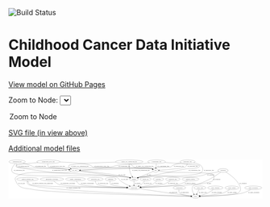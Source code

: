 <link rel='stylesheet' href="assets/style.css">
<link rel='stylesheet' href="https://unpkg.com/leaflet@1.5.1/dist/leaflet.css" integrity="sha512-xwE/Az9zrjBIphAcBb3F6JVqxf46+CDLwfLMHloNu6KEQCAWi6HcDUbeOfBIptF7tcCzusKFjFw2yuvEpDL9wQ==" crossorigin="">
<script type="text/javascript" src="https://code.jquery.com/jquery-3.2.1.min.js"></script>
<script type="text/javascript"  src="https://unpkg.com/leaflet@1.5.1/dist/leaflet.js"></script>
<script type="text/javascript" src="assets/actions.js"></script>

![Build Status](https://github.com/CBIIT/ccdi-model/actions/workflows/model-test-and-deploy.yml/badge.svg)

# Childhood Cancer Data Initiative Model

[View model on GitHub Pages](https://cbiit.github.io/ccdi-model/)



Zoom to Node: <select id="node_select">
  <option value="">Zoom to Node</option>
</select>
<div id="model"></div>

<p>
<a href="./model-desc/ccdi-model.svg">SVG file (in view above)</a>
<p>
<a href="./model-desc">Additional model files</a>
<div id='graph' style='display:off;'>
<svg width="2541pt" height="392pt"
 viewBox="0.00 0.00 2541.28 392.00" xmlns="http://www.w3.org/2000/svg" xmlns:xlink="http://www.w3.org/1999/xlink">
<g id="graph0" class="graph" transform="scale(1 1) rotate(0) translate(4 388)">
<title>Perl</title>
<polygon fill="#ffffff" stroke="transparent" points="-4,4 -4,-388 2537.2849,-388 2537.2849,4 -4,4"/>
<!-- pathology_file -->
<g id="node1" class="node">
<title>pathology_file</title>
<ellipse fill="none" stroke="#000000" cx="1789.1926" cy="-366" rx="76.0865" ry="18"/>
<text text-anchor="middle" x="1789.1926" y="-362.3" font-family="Times,serif" font-size="14.00" fill="#000000">pathology_file</text>
</g>
<!-- cell_line -->
<g id="node10" class="node">
<title>cell_line</title>
<ellipse fill="none" stroke="#000000" cx="657.1926" cy="-279" rx="49.2915" ry="18"/>
<text text-anchor="middle" x="657.1926" y="-275.3" font-family="Times,serif" font-size="14.00" fill="#000000">cell_line</text>
</g>
<!-- pathology_file&#45;&gt;cell_line -->
<g id="edge39" class="edge">
<title>pathology_file&#45;&gt;cell_line</title>
<path fill="none" stroke="#000000" d="M1725.4922,-356.0456C1698.6841,-350.4607 1667.6395,-342.1109 1641.1926,-330 1630.7643,-325.2245 1631.0479,-318.7038 1620.1926,-315 1609.457,-311.3371 925.2231,-288.0251 716.7936,-281.0005"/>
<polygon fill="#000000" stroke="#000000" points="716.7621,-277.4976 706.65,-280.6589 716.5264,-284.4936 716.7621,-277.4976"/>
<text text-anchor="middle" x="1702.1926" y="-318.8" font-family="Times,serif" font-size="14.00" fill="#000000">of_pathology_file</text>
</g>
<!-- sample -->
<g id="node15" class="node">
<title>sample</title>
<ellipse fill="none" stroke="#000000" cx="1252.1926" cy="-192" rx="44.393" ry="18"/>
<text text-anchor="middle" x="1252.1926" y="-188.3" font-family="Times,serif" font-size="14.00" fill="#000000">sample</text>
</g>
<!-- pathology_file&#45;&gt;sample -->
<g id="edge37" class="edge">
<title>pathology_file&#45;&gt;sample</title>
<path fill="none" stroke="#000000" d="M1850.2312,-355.2593C1879.304,-348.9785 1909.9456,-340.2669 1920.1926,-330 1942.0397,-308.1105 1950.1513,-283.7415 1929.1926,-261 1882.0491,-209.8462 1373.308,-224.1253 1305.1926,-210 1301.6036,-209.2557 1297.9217,-208.34 1294.2521,-207.3196"/>
<polygon fill="#000000" stroke="#000000" points="1295.2243,-203.9571 1284.6395,-204.4195 1293.2023,-210.6588 1295.2243,-203.9571"/>
<text text-anchor="middle" x="2002.1926" y="-275.3" font-family="Times,serif" font-size="14.00" fill="#000000">of_pathology_file</text>
</g>
<!-- pdx -->
<g id="node19" class="node">
<title>pdx</title>
<ellipse fill="none" stroke="#000000" cx="1468.1926" cy="-279" rx="27.8951" ry="18"/>
<text text-anchor="middle" x="1468.1926" y="-275.3" font-family="Times,serif" font-size="14.00" fill="#000000">pdx</text>
</g>
<!-- pathology_file&#45;&gt;pdx -->
<g id="edge38" class="edge">
<title>pathology_file&#45;&gt;pdx</title>
<path fill="none" stroke="#000000" d="M1786.0833,-347.8118C1783.1688,-336.5483 1777.6211,-322.7918 1767.1926,-315 1746.666,-299.6633 1582.254,-286.7055 1506.3505,-281.4762"/>
<polygon fill="#000000" stroke="#000000" points="1506.4661,-277.9761 1496.2518,-280.7902 1505.9916,-284.96 1506.4661,-277.9761"/>
<text text-anchor="middle" x="1840.1926" y="-318.8" font-family="Times,serif" font-size="14.00" fill="#000000">of_pathology_file</text>
</g>
<!-- publication -->
<g id="node2" class="node">
<title>publication</title>
<ellipse fill="none" stroke="#000000" cx="1707.1926" cy="-105" rx="63.0888" ry="18"/>
<text text-anchor="middle" x="1707.1926" y="-101.3" font-family="Times,serif" font-size="14.00" fill="#000000">publication</text>
</g>
<!-- study -->
<g id="node24" class="node">
<title>study</title>
<ellipse fill="none" stroke="#000000" cx="1868.1926" cy="-18" rx="36.2938" ry="18"/>
<text text-anchor="middle" x="1868.1926" y="-14.3" font-family="Times,serif" font-size="14.00" fill="#000000">study</text>
</g>
<!-- publication&#45;&gt;study -->
<g id="edge35" class="edge">
<title>publication&#45;&gt;study</title>
<path fill="none" stroke="#000000" d="M1702.3904,-86.5794C1700.7688,-75.9311 1700.913,-62.9189 1708.1926,-54 1722.4131,-36.5773 1780.0107,-26.9485 1822.0352,-22.1292"/>
<polygon fill="#000000" stroke="#000000" points="1822.5182,-25.5973 1832.0796,-21.0335 1821.759,-18.6386 1822.5182,-25.5973"/>
<text text-anchor="middle" x="1759.1926" y="-57.8" font-family="Times,serif" font-size="14.00" fill="#000000">of_publication</text>
</g>
<!-- methylation_array_file -->
<g id="node3" class="node">
<title>methylation_array_file</title>
<ellipse fill="none" stroke="#000000" cx="395.1926" cy="-366" rx="115.8798" ry="18"/>
<text text-anchor="middle" x="395.1926" y="-362.3" font-family="Times,serif" font-size="14.00" fill="#000000">methylation_array_file</text>
</g>
<!-- methylation_array_file&#45;&gt;cell_line -->
<g id="edge14" class="edge">
<title>methylation_array_file&#45;&gt;cell_line</title>
<path fill="none" stroke="#000000" d="M390.2027,-347.8444C388.403,-337.0231 388.4262,-323.7368 396.1926,-315 397.8899,-313.0906 524.431,-296.3006 600.6701,-286.3383"/>
<polygon fill="#000000" stroke="#000000" points="601.1561,-289.8046 610.6189,-285.0397 600.25,-282.8635 601.1561,-289.8046"/>
<text text-anchor="middle" x="487.6926" y="-318.8" font-family="Times,serif" font-size="14.00" fill="#000000">of_methylation_array_file</text>
</g>
<!-- methylation_array_file&#45;&gt;sample -->
<g id="edge15" class="edge">
<title>methylation_array_file&#45;&gt;sample</title>
<path fill="none" stroke="#000000" d="M292.0299,-357.7306C200.9782,-349.9228 81.5398,-338.2173 74.1926,-330 69.749,-325.0302 69.8618,-320.0683 74.1926,-315 80.4406,-307.6881 406.6338,-262.0621 416.1926,-261 503.2845,-251.3231 1117.4604,-228.1279 1203.1926,-210 1205.9773,-209.4112 1208.8162,-208.6959 1211.6542,-207.8941"/>
<polygon fill="#000000" stroke="#000000" points="1212.7257,-211.2262 1221.2189,-204.8925 1210.6297,-204.5474 1212.7257,-211.2262"/>
<text text-anchor="middle" x="507.6926" y="-275.3" font-family="Times,serif" font-size="14.00" fill="#000000">of_methylation_array_file</text>
</g>
<!-- methylation_array_file&#45;&gt;pdx -->
<g id="edge13" class="edge">
<title>methylation_array_file&#45;&gt;pdx</title>
<path fill="none" stroke="#000000" d="M509.9137,-363.6541C615.8931,-360.1554 764.8754,-351.4746 819.1926,-330 829.1979,-326.0444 828.084,-318.6836 838.1926,-315 899.6061,-292.6209 1362.3721,-311.1206 1426.1926,-297 1429.6274,-296.24 1433.1324,-295.2033 1436.5803,-294.0084"/>
<polygon fill="#000000" stroke="#000000" points="1437.9942,-297.2138 1446.0402,-290.3209 1435.4518,-290.6918 1437.9942,-297.2138"/>
<text text-anchor="middle" x="929.6926" y="-318.8" font-family="Times,serif" font-size="14.00" fill="#000000">of_methylation_array_file</text>
</g>
<!-- clinical_measure_file -->
<g id="node4" class="node">
<title>clinical_measure_file</title>
<ellipse fill="none" stroke="#000000" cx="187.1926" cy="-192" rx="108.5808" ry="18"/>
<text text-anchor="middle" x="187.1926" y="-188.3" font-family="Times,serif" font-size="14.00" fill="#000000">clinical_measure_file</text>
</g>
<!-- participant -->
<g id="node11" class="node">
<title>participant</title>
<ellipse fill="none" stroke="#000000" cx="1252.1926" cy="-105" rx="62.2891" ry="18"/>
<text text-anchor="middle" x="1252.1926" y="-101.3" font-family="Times,serif" font-size="14.00" fill="#000000">participant</text>
</g>
<!-- clinical_measure_file&#45;&gt;participant -->
<g id="edge9" class="edge">
<title>clinical_measure_file&#45;&gt;participant</title>
<path fill="none" stroke="#000000" d="M189.6604,-173.7863C192.2404,-162.3607 197.4988,-148.4317 208.1926,-141 247.9775,-113.3515 948.9342,-106.7767 1179.4091,-105.3591"/>
<polygon fill="#000000" stroke="#000000" points="1179.7196,-108.8574 1189.6984,-105.2973 1179.6775,-101.8575 1179.7196,-108.8574"/>
<text text-anchor="middle" x="337.6926" y="-144.8" font-family="Times,serif" font-size="14.00" fill="#000000">of_clinical_measure_file_participant</text>
</g>
<!-- clinical_measure_file&#45;&gt;study -->
<g id="edge28" class="edge">
<title>clinical_measure_file&#45;&gt;study</title>
<path fill="none" stroke="#000000" d="M183.7036,-173.9644C182.6904,-162.909 183.6604,-149.326 192.1926,-141 252.239,-82.4052 1557.8225,-29.7926 1821.8761,-19.7289"/>
<polygon fill="#000000" stroke="#000000" points="1822.0361,-23.2255 1831.8961,-19.3485 1821.7704,-16.2305 1822.0361,-23.2255"/>
<text text-anchor="middle" x="646.1926" y="-101.3" font-family="Times,serif" font-size="14.00" fill="#000000">of_clinical_measure_file</text>
</g>
<!-- follow_up -->
<g id="node5" class="node">
<title>follow_up</title>
<ellipse fill="none" stroke="#000000" cx="1369.1926" cy="-192" rx="55.4913" ry="18"/>
<text text-anchor="middle" x="1369.1926" y="-188.3" font-family="Times,serif" font-size="14.00" fill="#000000">follow_up</text>
</g>
<!-- follow_up&#45;&gt;participant -->
<g id="edge33" class="edge">
<title>follow_up&#45;&gt;participant</title>
<path fill="none" stroke="#000000" d="M1358.3146,-174.1996C1351.0925,-163.512 1340.8211,-150.2414 1329.1926,-141 1320.6128,-134.1814 1310.5308,-128.2893 1300.5403,-123.3599"/>
<polygon fill="#000000" stroke="#000000" points="1301.978,-120.1685 1291.4367,-119.1046 1299.0138,-126.5099 1301.978,-120.1685"/>
<text text-anchor="middle" x="1389.1926" y="-144.8" font-family="Times,serif" font-size="14.00" fill="#000000">of_follow_up</text>
</g>
<!-- sequencing_file -->
<g id="node6" class="node">
<title>sequencing_file</title>
<ellipse fill="none" stroke="#000000" cx="83.1926" cy="-366" rx="83.3857" ry="18"/>
<text text-anchor="middle" x="83.1926" y="-362.3" font-family="Times,serif" font-size="14.00" fill="#000000">sequencing_file</text>
</g>
<!-- sequencing_file&#45;&gt;cell_line -->
<g id="edge23" class="edge">
<title>sequencing_file&#45;&gt;cell_line</title>
<path fill="none" stroke="#000000" d="M77.9156,-347.5767C76.0079,-336.6547 76.0183,-323.3565 84.1926,-315 100.9897,-297.8286 492.2571,-299.0227 516.1926,-297 544.3051,-294.6243 575.4288,-290.7806 601.2675,-287.254"/>
<polygon fill="#000000" stroke="#000000" points="601.8332,-290.7092 611.2585,-285.8705 600.873,-283.7753 601.8332,-290.7092"/>
<text text-anchor="middle" x="150.6926" y="-318.8" font-family="Times,serif" font-size="14.00" fill="#000000">of_sequencing_file</text>
</g>
<!-- sequencing_file&#45;&gt;sample -->
<g id="edge21" class="edge">
<title>sequencing_file&#45;&gt;sample</title>
<path fill="none" stroke="#000000" d="M64.7034,-348.2981C43.1378,-325.5659 13.3008,-286.067 37.1926,-261 89.9184,-205.6808 647.8412,-231.2683 724.1926,-228 830.6147,-223.4446 1098.6878,-230.6193 1203.1926,-210 1205.9851,-209.449 1208.8298,-208.7624 1211.672,-207.9815"/>
<polygon fill="#000000" stroke="#000000" points="1212.7241,-211.3198 1221.2459,-205.0246 1210.6583,-204.6315 1212.7241,-211.3198"/>
<text text-anchor="middle" x="103.6926" y="-275.3" font-family="Times,serif" font-size="14.00" fill="#000000">of_sequencing_file</text>
</g>
<!-- sequencing_file&#45;&gt;pdx -->
<g id="edge22" class="edge">
<title>sequencing_file&#45;&gt;pdx</title>
<path fill="none" stroke="#000000" d="M139.8027,-352.6963C163.8951,-346.5456 192.1564,-338.6785 217.1926,-330 233.1831,-324.4571 235.6409,-318.5298 252.1926,-315 379.7833,-287.7902 1298.602,-324.2098 1426.1926,-297 1429.6331,-296.2663 1433.1418,-295.2467 1436.592,-294.0622"/>
<polygon fill="#000000" stroke="#000000" points="1437.9996,-297.2704 1446.0548,-290.3882 1435.466,-290.7449 1437.9996,-297.2704"/>
<text text-anchor="middle" x="318.6926" y="-318.8" font-family="Times,serif" font-size="14.00" fill="#000000">of_sequencing_file</text>
</g>
<!-- exposure -->
<g id="node7" class="node">
<title>exposure</title>
<ellipse fill="none" stroke="#000000" cx="1496.1926" cy="-192" rx="53.0913" ry="18"/>
<text text-anchor="middle" x="1496.1926" y="-188.3" font-family="Times,serif" font-size="14.00" fill="#000000">exposure</text>
</g>
<!-- exposure&#45;&gt;participant -->
<g id="edge11" class="edge">
<title>exposure&#45;&gt;participant</title>
<path fill="none" stroke="#000000" d="M1481.172,-174.6783C1470.3603,-163.3352 1454.8039,-149.1521 1438.1926,-141 1417.4673,-130.8289 1363.5402,-120.9873 1319.0574,-114.1724"/>
<polygon fill="#000000" stroke="#000000" points="1319.555,-110.7079 1309.1451,-112.6792 1318.5122,-117.6298 1319.555,-110.7079"/>
<text text-anchor="middle" x="1502.6926" y="-144.8" font-family="Times,serif" font-size="14.00" fill="#000000">of_exposure</text>
</g>
<!-- radiology_file -->
<g id="node8" class="node">
<title>radiology_file</title>
<ellipse fill="none" stroke="#000000" cx="1641.1926" cy="-192" rx="73.387" ry="18"/>
<text text-anchor="middle" x="1641.1926" y="-188.3" font-family="Times,serif" font-size="14.00" fill="#000000">radiology_file</text>
</g>
<!-- radiology_file&#45;&gt;participant -->
<g id="edge27" class="edge">
<title>radiology_file&#45;&gt;participant</title>
<path fill="none" stroke="#000000" d="M1616.919,-174.9218C1599.2517,-163.383 1574.2957,-148.8679 1550.1926,-141 1509.3249,-127.6596 1397.355,-116.5615 1322.9076,-110.3565"/>
<polygon fill="#000000" stroke="#000000" points="1322.9164,-106.8455 1312.6631,-109.5138 1322.3424,-113.822 1322.9164,-106.8455"/>
<text text-anchor="middle" x="1643.1926" y="-144.8" font-family="Times,serif" font-size="14.00" fill="#000000">of_radiology_file</text>
</g>
<!-- cytogenomic_file -->
<g id="node9" class="node">
<title>cytogenomic_file</title>
<ellipse fill="none" stroke="#000000" cx="1478.1926" cy="-366" rx="89.8845" ry="18"/>
<text text-anchor="middle" x="1478.1926" y="-362.3" font-family="Times,serif" font-size="14.00" fill="#000000">cytogenomic_file</text>
</g>
<!-- cytogenomic_file&#45;&gt;cell_line -->
<g id="edge25" class="edge">
<title>cytogenomic_file&#45;&gt;cell_line</title>
<path fill="none" stroke="#000000" d="M1407.3388,-354.9294C1389.3807,-352.3848 1370.1035,-349.8782 1352.1926,-348 1233.4641,-335.5499 1202.0848,-348.7851 1084.1926,-330 1057.4733,-325.7425 1051.844,-319.6638 1025.1926,-315 917.3112,-296.1215 789.7776,-286.4166 716.7011,-282.0428"/>
<polygon fill="#000000" stroke="#000000" points="716.5106,-278.5257 706.3233,-281.4357 716.1018,-285.5138 716.5106,-278.5257"/>
<text text-anchor="middle" x="1155.6926" y="-318.8" font-family="Times,serif" font-size="14.00" fill="#000000">of_cytogenomic_file</text>
</g>
<!-- cytogenomic_file&#45;&gt;sample -->
<g id="edge24" class="edge">
<title>cytogenomic_file&#45;&gt;sample</title>
<path fill="none" stroke="#000000" d="M1561.6953,-359.3105C1685.579,-349.3377 1903.751,-331.5682 1905.1926,-330 1909.7043,-325.0919 1909.5399,-320.0543 1905.1926,-315 1887.7523,-294.7233 1812.5488,-301.5455 1786.1926,-297 1627.3706,-269.6088 1589.111,-254.8267 1430.1926,-228 1374.847,-218.6572 1359.7758,-223.0805 1305.1926,-210 1301.7818,-209.1826 1298.2791,-208.2379 1294.7784,-207.218"/>
<polygon fill="#000000" stroke="#000000" points="1295.5834,-203.8033 1284.9956,-204.188 1293.5123,-210.49 1295.5834,-203.8033"/>
<text text-anchor="middle" x="1857.6926" y="-275.3" font-family="Times,serif" font-size="14.00" fill="#000000">of_cytogenomic_file</text>
</g>
<!-- cytogenomic_file&#45;&gt;pdx -->
<g id="edge26" class="edge">
<title>cytogenomic_file&#45;&gt;pdx</title>
<path fill="none" stroke="#000000" d="M1476.1206,-347.9735C1474.7664,-336.1918 1472.9697,-320.5607 1471.4292,-307.1581"/>
<polygon fill="#000000" stroke="#000000" points="1474.8811,-306.5383 1470.262,-297.0034 1467.9269,-307.3376 1474.8811,-306.5383"/>
<text text-anchor="middle" x="1544.6926" y="-318.8" font-family="Times,serif" font-size="14.00" fill="#000000">of_cytogenomic_file</text>
</g>
<!-- cell_line&#45;&gt;participant -->
<g id="edge6" class="edge">
<title>cell_line&#45;&gt;participant</title>
<path fill="none" stroke="#000000" d="M704.1418,-273.0346C807.636,-259.6473 1048.8822,-227.0538 1082.1926,-210 1102.3339,-199.6884 1099.9151,-187.3392 1118.1926,-174 1145.7973,-153.8537 1180.1118,-136.3048 1207.1054,-123.9466"/>
<polygon fill="#000000" stroke="#000000" points="1208.6433,-127.0926 1216.3251,-119.796 1205.7697,-120.7096 1208.6433,-127.0926"/>
<text text-anchor="middle" x="1158.6926" y="-188.3" font-family="Times,serif" font-size="14.00" fill="#000000">of_cell_line</text>
</g>
<!-- cell_line&#45;&gt;sample -->
<g id="edge8" class="edge">
<title>cell_line&#45;&gt;sample</title>
<path fill="none" stroke="#000000" d="M705.8083,-275.5882C800.6151,-268.3127 1016.4737,-248.6895 1194.1926,-210 1198.8414,-208.988 1203.6534,-207.7734 1208.4266,-206.4592"/>
<polygon fill="#000000" stroke="#000000" points="1209.4745,-209.7997 1218.1052,-203.6547 1207.5262,-203.0762 1209.4745,-209.7997"/>
<text text-anchor="middle" x="1132.6926" y="-231.8" font-family="Times,serif" font-size="14.00" fill="#000000">of_cell_line</text>
</g>
<!-- cell_line&#45;&gt;study -->
<g id="edge7" class="edge">
<title>cell_line&#45;&gt;study</title>
<path fill="none" stroke="#000000" d="M622.3632,-266.1122C616.0512,-264.1443 609.4769,-262.3295 603.1926,-261 486.5673,-236.327 149.3774,-298.2078 69.1926,-210 58.4302,-198.1607 63.3013,-188.8759 69.1926,-174 102.3521,-90.2703 163.914,-104.8074 252.1926,-87 409.417,-55.285 1573.1141,-25.2216 1821.5962,-19.1221"/>
<polygon fill="#000000" stroke="#000000" points="1821.8199,-22.6177 1831.7313,-18.8741 1821.6486,-15.6198 1821.8199,-22.6177"/>
<text text-anchor="middle" x="127.6926" y="-144.8" font-family="Times,serif" font-size="14.00" fill="#000000">of_cell_line</text>
</g>
<!-- participant&#45;&gt;study -->
<g id="edge4" class="edge">
<title>participant&#45;&gt;study</title>
<path fill="none" stroke="#000000" d="M1307.5634,-96.5194C1375.5088,-86.1756 1494.2516,-68.3019 1596.1926,-54 1675.7397,-42.8399 1768.512,-30.7618 1822.5699,-23.8175"/>
<polygon fill="#000000" stroke="#000000" points="1823.0521,-27.2844 1832.5255,-22.5405 1822.1614,-20.3413 1823.0521,-27.2844"/>
<text text-anchor="middle" x="1646.6926" y="-57.8" font-family="Times,serif" font-size="14.00" fill="#000000">of_participant</text>
</g>
<!-- medical_history -->
<g id="node12" class="node">
<title>medical_history</title>
<ellipse fill="none" stroke="#000000" cx="1818.1926" cy="-192" rx="85.2851" ry="18"/>
<text text-anchor="middle" x="1818.1926" y="-188.3" font-family="Times,serif" font-size="14.00" fill="#000000">medical_history</text>
</g>
<!-- medical_history&#45;&gt;participant -->
<g id="edge10" class="edge">
<title>medical_history&#45;&gt;participant</title>
<path fill="none" stroke="#000000" d="M1788.3506,-174.9403C1766.3716,-163.2518 1735.3573,-148.5469 1706.1926,-141 1636.1175,-122.8667 1434.0468,-112.2567 1324.6347,-107.6842"/>
<polygon fill="#000000" stroke="#000000" points="1324.4788,-104.1749 1314.3433,-107.2605 1324.1908,-111.169 1324.4788,-104.1749"/>
<text text-anchor="middle" x="1815.1926" y="-144.8" font-family="Times,serif" font-size="14.00" fill="#000000">of_medical_history</text>
</g>
<!-- study_arm -->
<g id="node13" class="node">
<title>study_arm</title>
<ellipse fill="none" stroke="#000000" cx="1912.1926" cy="-105" rx="59.5901" ry="18"/>
<text text-anchor="middle" x="1912.1926" y="-101.3" font-family="Times,serif" font-size="14.00" fill="#000000">study_arm</text>
</g>
<!-- study_arm&#45;&gt;study -->
<g id="edge36" class="edge">
<title>study_arm&#45;&gt;study</title>
<path fill="none" stroke="#000000" d="M1903.0758,-86.9735C1896.8993,-74.7609 1888.631,-58.4123 1881.6946,-44.697"/>
<polygon fill="#000000" stroke="#000000" points="1884.7837,-43.0498 1877.1472,-35.7057 1878.5371,-46.209 1884.7837,-43.0498"/>
<text text-anchor="middle" x="1940.6926" y="-57.8" font-family="Times,serif" font-size="14.00" fill="#000000">of_study_arm</text>
</g>
<!-- study_funding -->
<g id="node14" class="node">
<title>study_funding</title>
<ellipse fill="none" stroke="#000000" cx="2067.1926" cy="-105" rx="77.1866" ry="18"/>
<text text-anchor="middle" x="2067.1926" y="-101.3" font-family="Times,serif" font-size="14.00" fill="#000000">study_funding</text>
</g>
<!-- study_funding&#45;&gt;study -->
<g id="edge29" class="edge">
<title>study_funding&#45;&gt;study</title>
<path fill="none" stroke="#000000" d="M2045.9857,-87.6273C2031.7703,-76.6985 2012.2328,-63.0085 1993.1926,-54 1967.3563,-41.776 1936.5141,-32.8398 1911.9305,-26.9281"/>
<polygon fill="#000000" stroke="#000000" points="1912.6879,-23.511 1902.1552,-24.6562 1911.1032,-30.3292 1912.6879,-23.511"/>
<text text-anchor="middle" x="2080.1926" y="-57.8" font-family="Times,serif" font-size="14.00" fill="#000000">of_study_funding</text>
</g>
<!-- sample&#45;&gt;participant -->
<g id="edge16" class="edge">
<title>sample&#45;&gt;participant</title>
<path fill="none" stroke="#000000" d="M1252.1926,-173.9735C1252.1926,-162.1918 1252.1926,-146.5607 1252.1926,-133.1581"/>
<polygon fill="#000000" stroke="#000000" points="1255.6927,-133.0033 1252.1926,-123.0034 1248.6927,-133.0034 1255.6927,-133.0033"/>
<text text-anchor="middle" x="1288.6926" y="-144.8" font-family="Times,serif" font-size="14.00" fill="#000000">of_sample</text>
</g>
<!-- therapeutic_procedure -->
<g id="node16" class="node">
<title>therapeutic_procedure</title>
<ellipse fill="none" stroke="#000000" cx="431.1926" cy="-192" rx="117.7793" ry="18"/>
<text text-anchor="middle" x="431.1926" y="-188.3" font-family="Times,serif" font-size="14.00" fill="#000000">therapeutic_procedure</text>
</g>
<!-- therapeutic_procedure&#45;&gt;participant -->
<g id="edge5" class="edge">
<title>therapeutic_procedure&#45;&gt;participant</title>
<path fill="none" stroke="#000000" d="M448.4203,-174.1352C460.9874,-162.3898 479.0991,-147.9517 498.1926,-141 561.0145,-118.1274 1002.7639,-108.8449 1179.4312,-106.0198"/>
<polygon fill="#000000" stroke="#000000" points="1179.7248,-109.5157 1189.6684,-105.8586 1179.6145,-102.5166 1179.7248,-109.5157"/>
<text text-anchor="middle" x="591.1926" y="-144.8" font-family="Times,serif" font-size="14.00" fill="#000000">of_therapeutic_procedure</text>
</g>
<!-- family_relationship -->
<g id="node17" class="node">
<title>family_relationship</title>
<ellipse fill="none" stroke="#000000" cx="667.1926" cy="-192" rx="100.1823" ry="18"/>
<text text-anchor="middle" x="667.1926" y="-188.3" font-family="Times,serif" font-size="14.00" fill="#000000">family_relationship</text>
</g>
<!-- family_relationship&#45;&gt;participant -->
<g id="edge12" class="edge">
<title>family_relationship&#45;&gt;participant</title>
<path fill="none" stroke="#000000" d="M675.9141,-173.8602C682.5097,-162.3111 692.7326,-148.2122 706.1926,-141 746.8846,-119.1963 1040.5844,-109.7482 1179.6035,-106.4632"/>
<polygon fill="#000000" stroke="#000000" points="1179.8272,-109.9591 1189.7434,-106.2281 1179.6649,-102.961 1179.8272,-109.9591"/>
<text text-anchor="middle" x="785.6926" y="-144.8" font-family="Times,serif" font-size="14.00" fill="#000000">of_family_relationship</text>
</g>
<!-- study_admin -->
<g id="node18" class="node">
<title>study_admin</title>
<ellipse fill="none" stroke="#000000" cx="2233.1926" cy="-105" rx="70.3881" ry="18"/>
<text text-anchor="middle" x="2233.1926" y="-101.3" font-family="Times,serif" font-size="14.00" fill="#000000">study_admin</text>
</g>
<!-- study_admin&#45;&gt;study -->
<g id="edge34" class="edge">
<title>study_admin&#45;&gt;study</title>
<path fill="none" stroke="#000000" d="M2210.0778,-87.9607C2193.2303,-76.4402 2169.3853,-61.9311 2146.1926,-54 2104.4492,-39.7252 1982.3991,-27.6134 1914.7264,-21.7605"/>
<polygon fill="#000000" stroke="#000000" points="1914.6142,-18.2383 1904.3528,-20.8755 1914.0191,-25.213 1914.6142,-18.2383"/>
<text text-anchor="middle" x="2234.6926" y="-57.8" font-family="Times,serif" font-size="14.00" fill="#000000">of_study_admin</text>
</g>
<!-- pdx&#45;&gt;sample -->
<g id="edge2" class="edge">
<title>pdx&#45;&gt;sample</title>
<path fill="none" stroke="#000000" d="M1444.6941,-268.795C1438.6766,-266.2187 1432.2063,-263.4805 1426.1926,-261 1381.1583,-242.4247 1329.2021,-221.944 1293.8725,-208.1588"/>
<polygon fill="#000000" stroke="#000000" points="1294.9566,-204.825 1284.3682,-204.4554 1292.4151,-211.3473 1294.9566,-204.825"/>
<text text-anchor="middle" x="1402.1926" y="-231.8" font-family="Times,serif" font-size="14.00" fill="#000000">of_pdx</text>
</g>
<!-- pdx&#45;&gt;study -->
<g id="edge3" class="edge">
<title>pdx&#45;&gt;study</title>
<path fill="none" stroke="#000000" d="M1495.4111,-274.5229C1522.0416,-270.3239 1563.7916,-264.2226 1600.1926,-261 1624.4516,-258.8523 2021.3291,-260.5708 2038.1926,-243 2059.4274,-220.8747 2056.9341,-198.2735 2038.1926,-174 2024.506,-156.2734 1856.8793,-140.7266 1843.1926,-123 1825.5786,-100.1868 1838.1546,-66.8839 1851.0016,-43.9311"/>
<polygon fill="#000000" stroke="#000000" points="1854.1559,-45.4739 1856.2489,-35.0878 1848.1359,-41.9018 1854.1559,-45.4739"/>
<text text-anchor="middle" x="2003.1926" y="-144.8" font-family="Times,serif" font-size="14.00" fill="#000000">of_pdx</text>
</g>
<!-- study_personnel -->
<g id="node20" class="node">
<title>study_personnel</title>
<ellipse fill="none" stroke="#000000" cx="2446.1926" cy="-105" rx="87.1846" ry="18"/>
<text text-anchor="middle" x="2446.1926" y="-101.3" font-family="Times,serif" font-size="14.00" fill="#000000">study_personnel</text>
</g>
<!-- study_personnel&#45;&gt;study -->
<g id="edge1" class="edge">
<title>study_personnel&#45;&gt;study</title>
<path fill="none" stroke="#000000" d="M2419.0926,-87.6176C2399.4088,-75.9355 2371.6863,-61.3741 2345.1926,-54 2265.1351,-31.7172 2018.7394,-22.2728 1914.9992,-19.2117"/>
<polygon fill="#000000" stroke="#000000" points="1914.9248,-15.7082 1904.8281,-18.9186 1914.7232,-22.7053 1914.9248,-15.7082"/>
<text text-anchor="middle" x="2451.6926" y="-57.8" font-family="Times,serif" font-size="14.00" fill="#000000">of_study_personnel</text>
</g>
<!-- single_cell_sequencing_file -->
<g id="node21" class="node">
<title>single_cell_sequencing_file</title>
<ellipse fill="none" stroke="#000000" cx="1205.1926" cy="-366" rx="137.5759" ry="18"/>
<text text-anchor="middle" x="1205.1926" y="-362.3" font-family="Times,serif" font-size="14.00" fill="#000000">single_cell_sequencing_file</text>
</g>
<!-- single_cell_sequencing_file&#45;&gt;cell_line -->
<g id="edge32" class="edge">
<title>single_cell_sequencing_file&#45;&gt;cell_line</title>
<path fill="none" stroke="#000000" d="M1069.6032,-362.5596C896.6961,-357.4964 618.0023,-346.7817 602.1926,-330 591.8171,-318.9866 602.191,-307.4642 616.6161,-298.1637"/>
<polygon fill="#000000" stroke="#000000" points="618.6074,-301.053 625.4512,-292.9652 615.0575,-295.0199 618.6074,-301.053"/>
<text text-anchor="middle" x="710.6926" y="-318.8" font-family="Times,serif" font-size="14.00" fill="#000000">of_single_cell_sequencing_file</text>
</g>
<!-- single_cell_sequencing_file&#45;&gt;sample -->
<g id="edge30" class="edge">
<title>single_cell_sequencing_file&#45;&gt;sample</title>
<path fill="none" stroke="#000000" d="M1204.4897,-347.7355C1204.1838,-326.4421 1205.2722,-290.4144 1214.1926,-261 1218.7596,-245.9407 1226.8987,-230.4784 1234.4757,-218.0181"/>
<polygon fill="#000000" stroke="#000000" points="1237.4587,-219.8493 1239.8346,-209.5243 1231.5385,-216.1142 1237.4587,-219.8493"/>
<text text-anchor="middle" x="1322.6926" y="-275.3" font-family="Times,serif" font-size="14.00" fill="#000000">of_single_cell_sequencing_file</text>
</g>
<!-- single_cell_sequencing_file&#45;&gt;pdx -->
<g id="edge31" class="edge">
<title>single_cell_sequencing_file&#45;&gt;pdx</title>
<path fill="none" stroke="#000000" d="M1216.3283,-347.9779C1224.4764,-336.4798 1236.6262,-322.3937 1251.1926,-315 1320.9134,-279.6107 1350.5072,-316.6238 1426.1926,-297 1429.5979,-296.1171 1433.0836,-295 1436.5197,-293.7563"/>
<polygon fill="#000000" stroke="#000000" points="1437.9624,-296.9493 1445.9644,-290.0054 1435.3786,-290.4436 1437.9624,-296.9493"/>
<text text-anchor="middle" x="1359.6926" y="-318.8" font-family="Times,serif" font-size="14.00" fill="#000000">of_single_cell_sequencing_file</text>
</g>
<!-- synonym -->
<g id="node22" class="node">
<title>synonym</title>
<ellipse fill="none" stroke="#000000" cx="2143.1926" cy="-279" rx="51.9908" ry="18"/>
<text text-anchor="middle" x="2143.1926" y="-275.3" font-family="Times,serif" font-size="14.00" fill="#000000">synonym</text>
</g>
<!-- synonym&#45;&gt;participant -->
<g id="edge19" class="edge">
<title>synonym&#45;&gt;participant</title>
<path fill="none" stroke="#000000" d="M2121.4312,-262.5557C2079.073,-231.6667 1981.4178,-165.8503 1887.1926,-141 1860.3881,-133.9308 1484.8046,-115.7959 1324.197,-108.3092"/>
<polygon fill="#000000" stroke="#000000" points="1324.0869,-104.8004 1313.935,-107.8317 1323.7614,-111.7928 1324.0869,-104.8004"/>
<text text-anchor="middle" x="2080.6926" y="-188.3" font-family="Times,serif" font-size="14.00" fill="#000000">of_synonym</text>
</g>
<!-- synonym&#45;&gt;sample -->
<g id="edge18" class="edge">
<title>synonym&#45;&gt;sample</title>
<path fill="none" stroke="#000000" d="M2103.1941,-267.4964C2094.6478,-265.2056 2085.6479,-262.9179 2077.1926,-261 2033.5792,-251.1073 2021.6176,-253.6899 1978.1926,-243 1956.4898,-237.6575 1952.2367,-231.6896 1930.1926,-228 1656.1123,-182.1256 1578.6901,-259.2304 1305.1926,-210 1301.4836,-209.3324 1297.6821,-208.4539 1293.9012,-207.4439"/>
<polygon fill="#000000" stroke="#000000" points="1294.6009,-204.0009 1284.0187,-204.5172 1292.6132,-210.7128 1294.6009,-204.0009"/>
<text text-anchor="middle" x="2020.6926" y="-231.8" font-family="Times,serif" font-size="14.00" fill="#000000">of_synonym</text>
</g>
<!-- synonym&#45;&gt;study -->
<g id="edge17" class="edge">
<title>synonym&#45;&gt;study</title>
<path fill="none" stroke="#000000" d="M2170.7457,-263.7239C2210.7264,-239.7752 2283.2061,-189.2047 2312.1926,-123 2324.86,-94.0679 2321.4437,-71.5616 2295.1926,-54 2264.1439,-33.2289 2018.97,-22.8906 1914.7793,-19.4004"/>
<polygon fill="#000000" stroke="#000000" points="1914.6673,-15.8949 1904.5578,-19.0649 1914.4375,-22.8911 1914.6673,-15.8949"/>
<text text-anchor="middle" x="2344.6926" y="-144.8" font-family="Times,serif" font-size="14.00" fill="#000000">of_synonym</text>
</g>
<!-- molecular_test -->
<g id="node23" class="node">
<title>molecular_test</title>
<ellipse fill="none" stroke="#000000" cx="865.1926" cy="-192" rx="79.8859" ry="18"/>
<text text-anchor="middle" x="865.1926" y="-188.3" font-family="Times,serif" font-size="14.00" fill="#000000">molecular_test</text>
</g>
<!-- molecular_test&#45;&gt;participant -->
<g id="edge20" class="edge">
<title>molecular_test&#45;&gt;participant</title>
<path fill="none" stroke="#000000" d="M865.2627,-173.9387C866.334,-162.7272 869.7086,-148.981 879.1926,-141 901.661,-122.0924 1077.9695,-111.9481 1179.9444,-107.6109"/>
<polygon fill="#000000" stroke="#000000" points="1180.333,-111.0978 1190.1786,-107.1844 1180.0416,-104.1039 1180.333,-111.0978"/>
<text text-anchor="middle" x="943.1926" y="-144.8" font-family="Times,serif" font-size="14.00" fill="#000000">of_molecular_test</text>
</g>
<!-- diagnosis -->
<g id="node25" class="node">
<title>diagnosis</title>
<ellipse fill="none" stroke="#000000" cx="1018.1926" cy="-192" rx="54.6905" ry="18"/>
<text text-anchor="middle" x="1018.1926" y="-188.3" font-family="Times,serif" font-size="14.00" fill="#000000">diagnosis</text>
</g>
<!-- diagnosis&#45;&gt;participant -->
<g id="edge40" class="edge">
<title>diagnosis&#45;&gt;participant</title>
<path fill="none" stroke="#000000" d="M1012.8362,-173.9384C1010.8203,-163.1525 1010.5825,-149.8704 1018.1926,-141 1028.8624,-128.5631 1117.0395,-117.6515 1182.0212,-111.1908"/>
<polygon fill="#000000" stroke="#000000" points="1182.6237,-114.6487 1192.2358,-110.1925 1181.9428,-107.6818 1182.6237,-114.6487"/>
<text text-anchor="middle" x="1062.6926" y="-144.8" font-family="Times,serif" font-size="14.00" fill="#000000">of_diagnosis</text>
</g>
</g>
</svg>
</div>
